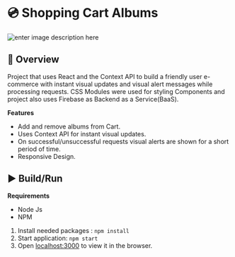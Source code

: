 
# 💿 Shopping Cart Albums

![enter image description here](https://s9.gifyu.com/images/ShoppingCart.gif)


## 🔎 Overview
Project that uses React and the Context API to build a  friendly user e-commerce with instant visual updates and visual alert messages while processing requests. CSS Modules were used for styling Components and project also uses Firebase as Backend as a Service(BaaS). 

**Features**

- Add and remove albums from Cart.
- Uses Context API for instant visual updates.
- On successful/unsuccessful requests visual alerts are shown for a short period of time. 
- Responsive Design.

##  ▶️ Build/Run
**Requirements**
- Node Js
- NPM
1. Install needed packages : `npm install`
2. Start application: `npm start` 
5. Open [localhost:3000](https://localhost:3000/) to view it in the browser. 

